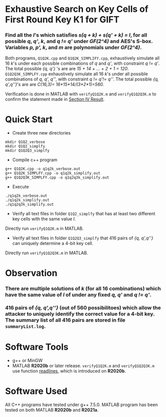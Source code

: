# Exhaustive Search on Key Cells of First Round Key K1 for GIFT
### Find all the *l*'s which satisfies *s(q + k) + s(q' + k) = l*, for all possible *q*, *q'*, *k*, and *q != q'* under *GF(2^4)* and AES's S-box. Variables *p, p', k*, and *m* are polynomials under *GF(2^4)*.

Both programs, `Q1Q2K.cpp` and `Q1Q2K_SIMPLIFY.cpp`, exhaustively simulate all 16 *k*'s under each possible combinations of *q* and *q'*, with constraint *q != q'*. The total possible *{q, q'}* 's are are *15 + 14 + ... + 2 + 1 = 120*. `Q1Q2Q3K_SIMPLFY.cpp` exhaustively simulate all 16 *k*'s under all possible combinations of *q, q', q''*, with constraint *q != q'!= q''*. The total possible *{q, q',q''}*'s are are *C(16,3)= 16\*15\*14/(3\*2\*1)=560*.

Verification is done in MATLAB with `verifyQ1Q2K.m` and `verifyQ1Q2Q3K.m` to confirm the statement made in <u>Section IV Result</u>.

# Quick Start
* Create three new directories

```
mkdir Q1Q2_verbose
mkdir Q1Q2_simplfy
mkdir Q1Q2Q3_simplfy
```
* Compile c++ program

```
g++ Q1Q2K.cpp -o q1q2k_verbose.out
g++ Q1Q2K_SIMPLFY.cpp -o q1q2k_simplify.out
g++ Q1Q2Q3K_SIMPLFY.cpp -o q1q2q3k_simplify.out
```
* Execute
```
./q1q2k_verbose.out
./q1q2k_simplify.out
./q1q2q3k_simplify.out
```
* Verify all text files in folder `Q1Q2_simplfy` that has at least two different key cells with the same value *l*.

Directly run `verifyQ1Q2K.m` in MATLAB. 

* Verify all text files in folder `Q1Q2Q3_simplfy` that 416 pairs of *{q, q',q''}* can uniquely determine a 4-bit key cell.

Directly run `verifyQ1Q2Q3K.m` in MATLAB.

# Observation
### There are multiple solutions of *k*  (for all 16 combinations) which have the same value of *l* of under any fixed *q, q'* and *q != q'*.
### 416 pairs of *{q, q',q''}* (out of 560 possibilitoes) which allow the attacker to uniquely identify the correct value for a 4-bit key. The summary list of all 416 pairs are stored in file `summaryList.log`.


# Software Tools
- g++ or MinGW
- MATLAB __R2020b__ or later release. `verifyQ1Q2K.m` and `verifyQ1Q2Q3K.m` use function [readlines](https://www.mathworks.com/help/matlab/ref/readlines.html), which is introduced on __R2020b__.

# Software Used
All C++ programs have tested under g++ 7.5.0. MATLAB program has been tested on both MATLAB __R2020b__ and __R2021a__.
